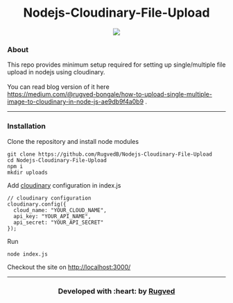 <h1 align = 'center'> Nodejs-Cloudinary-File-Upload </h1>

<div align="center">

[![](https://img.shields.io/badge/Made_with-Nodejs-green?style=for-the-badge&logo=node.js)](https://nodejs.org/en/)

</div>

### About

This repo provides minimum setup required for setting up single/multiple file upload in nodejs using cloudinary. <br><br>
You can read blog version of it here
<br>
<a href="https://medium.com/@rugved-bongale/how-to-upload-single-multiple-image-to-cloudinary-in-node-js-ae9db9f4a0b9">
  https://medium.com/@rugved-bongale/how-to-upload-single-multiple-image-to-cloudinary-in-node-js-ae9db9f4a0b9
</a>.

------------------------------------------
### Installation

Clone the repository and install node modules
```
git clone https://github.com/RugvedB/Nodejs-Cloudinary-File-Upload
cd Nodejs-Cloudinary-File-Upload
npm i
mkdir uploads
```
Add <a href="https://cloudinary.com/">cloudinary</a> configuration in index.js
```
// cloudinary configuration
cloudinary.config({
  cloud_name: "YOUR_CLOUD_NAME",
  api_key: "YOUR_API_NAME",
  api_secret: "YOUR_API_SECRET"
});
```

Run 
```
node index.js
```

Checkout the site on <a href="http://localhost:3000">http://localhost:3000/</a>


------------------------------------------
<h3 align="center"><b>Developed with :heart: by <a href="https://github.com/rugvedb">Rugved</a></h1>
